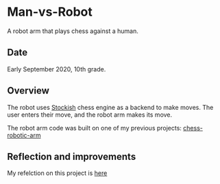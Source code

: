 # Man-vs-Robot
A robot arm that plays chess against a human.

## Date
Early September 2020, 10th grade.

## Overview

The robot uses [Stockish](https://github.com/official-stockfish/Stockfish) chess engine as a backend to make moves. The user enters their move, and the robot arm makes its move.

The robot arm code was built on one of my previous projects: [chess-robotic-arm](https://github.com/gallo-json/chess-robotic-arm)

## Reflection and improvements

My refelction on this project is [here](docs/Reflection.md)